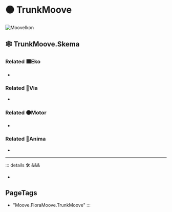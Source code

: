 # 🟠 <motor>TrunkMoove</motor>

![MooveIkon](/BetaIkon/Mooves_Ikon.png)

## 🕸 TrunkMoove.Skema

### Related 🟩<ekos>Eko</ekos>

-

### Related 🔻<via>Via</via>

-

### Related 🟠<motor>Motor</motor>

-

### Related 💜<anima>Anima</anima>

-

---

<!-- =================================================== -->
<!-- =================================================== -->
<!-- =================================================== -->
<!-- =================================================== -->
<!-- =================================================== -->
::: details 🛠 <dev>&&&</dev>

-

<h2>PageTags</h2>

- "Moove.FloraMoove.TrunkMoove"
:::

